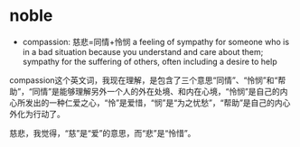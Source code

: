 # noble

- compassion: 慈悲=同情+怜悯 a feeling of sympathy for someone who is in a bad situation because you understand and care about them; sympathy for the suffering of others, often including a desire to help


compassion这个英文词，我现在理解，是包含了三个意思“同情”、“怜悯”和“帮助”，“同情”是能够理解另外一个人的外在处境、和内在心境，“怜悯”是自己的内心所发出的一种仁爱之心，“怜”是爱惜，“悯”是“为之忧愁”，“帮助”是自己的内心外化为行动了。

慈悲，我觉得，“慈”是“爱”的意思，而“悲”是“怜惜”。
